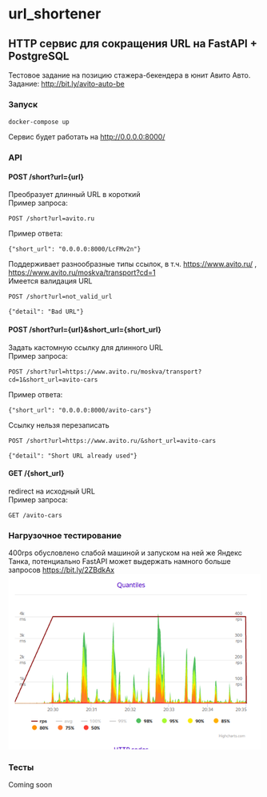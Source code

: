 # url_shortener
## HTTP сервис для сокращения URL на FastAPI + PostgreSQL
Тестовое задание на позицию стажера-бекендера в юнит Авито Авто.  
Задание: http://bit.ly/avito-auto-be
### Запуск
```
docker-compose up
```   
Сервис будет работать на http://0.0.0.0:8000/
### API
#### POST /short?url={url}
Преобразует длинный URL в короткий  
Пример запроса:
```
POST /short?url=avito.ru
```
Пример ответа:
```
{"short_url": "0.0.0.0:8000/LcFMv2n"}
```
Поддерживает разнообразные типы ссылок, в т.ч. https://www.avito.ru/ , https://www.avito.ru/moskva/transport?cd=1  
Имеется валидация URL
```
POST /short?url=not_valid_url
```
```
{"detail": "Bad URL"}
```
#### POST /short?url={url}&short_url={short_url}
Задать кастомную ссылку для длинного URL  
Пример запроса:
```
POST /short?url=https://www.avito.ru/moskva/transport?cd=1&short_url=avito-cars
```
Пример ответа:
```
{"short_url": "0.0.0.0:8000/avito-cars"}
```
Ссылку нельзя перезаписать  
```
POST /short?url=https://www.avito.ru/&short_url=avito-cars
```
```
{"detail": "Short URL already used"}
```
#### GET /{short_url}
redirect на исходный URL  
Пример запроса:
```
GET /avito-cars
```
### Нагрузочное тестирование
400rps обусловлено слабой машиной и запуском на ней же Яндекс Танка, потенциально FastAPI может выдержать намного больше запросов
https://bit.ly/2ZBdkAx  
![test](/images/rps.png)
### Тесты
Coming soon

